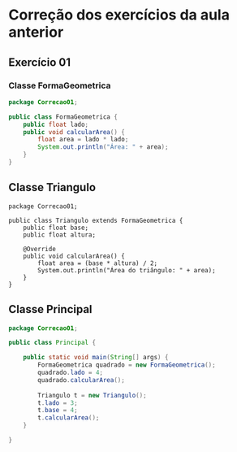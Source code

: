 # Correção dos exercícios da aula anterior
## Exercício 01

### Classe FormaGeometrica
```java
package Correcao01;

public class FormaGeometrica {
	public float lado;
	public void calcularArea() {
		float area = lado * lado;
		System.out.println("Área: " + area);
	}
}
```

## Classe Triangulo
```
package Correcao01;

public class Triangulo extends FormaGeometrica {
	public float base;
	public float altura;
	
	@Override
	public void calcularArea() {
		float area = (base * altura) / 2;
		System.out.println("Área do triângulo: " + area);
	}
}
```

## Classe Principal
```java
package Correcao01;

public class Principal {

	public static void main(String[] args) {
		FormaGeometrica quadrado = new FormaGeometrica();
		quadrado.lado = 4;
		quadrado.calcularArea();
		
		Triangulo t = new Triangulo();
		t.lado = 3;
		t.base = 4;
		t.calcularArea();
	}

}
```
